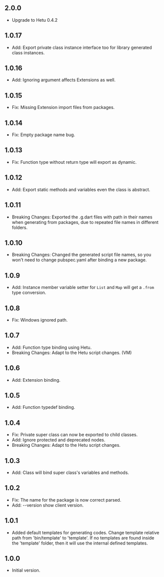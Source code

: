 ## 2.0.0

- Upgrade to Hetu 0.4.2

## 1.0.17

- Add: Export private class instance interface too for library generated class instances.

## 1.0.16

- Add: Ignoring argument affects Extensions as well.

## 1.0.15

- Fix: Missing Extension import files from packages.

## 1.0.14

- Fix: Empty package name bug.

## 1.0.13

- Fix: Function type without return type will export as dynamic.

## 1.0.12

- Add: Export static methods and variables even the class is abstract.

## 1.0.11

- Breaking Changes: Exported the .g.dart files with path in their names when generating from packages, due to repeated file names in different folders.

## 1.0.10

- Breaking Changes: Changed the generated script file names, so you won't need to change pubspec.yaml after binding a new package.

## 1.0.9

- Add: Instance member variable setter for `List` and `Map` will get a `.from` type conversion.

## 1.0.8

- Fix: Windows ignored path.

## 1.0.7

- Add: Function type binding using Hetu.
- Breaking Changes: Adapt to the Hetu script changes. (VM)

## 1.0.6

- Add: Extension binding.

## 1.0.5

- Add: Function typedef binding.

## 1.0.4

- Fix: Private super class can now be exported to child classes.
- Add: Ignore protected and deprecated nodes.
- Breaking Changes: Adapt to the Hetu script changes.

## 1.0.3

- Add: Class will bind super class's variables and methods.

## 1.0.2

- Fix: The name for the package is now correct parsed.
- Add: --version show client version.

## 1.0.1

- Added default templates for generating codes. Change template relative path from 'bin/template' to 'template'. If no templates are found inside the 'template' folder, then it will use the internal defined templates.

## 1.0.0

- Initial version.
